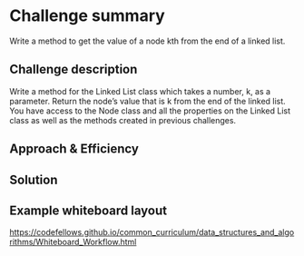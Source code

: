 # Challenge summary
Write a method to get the value of a node kth from the end of a linked list.

## Challenge description
Write a method for the Linked List class which takes a number, k, as a parameter. Return the node’s value that is k from the end of the linked list. You have access to the Node class and all the properties on the Linked List class as well as the methods created in previous challenges.

## Approach & Efficiency
<!-- What approach did you take? Why? What is the Big O space/time for this approach? -->

## Solution
<!-- Embedded whiteboard image -->

## Example whiteboard layout
https://codefellows.github.io/common_curriculum/data_structures_and_algorithms/Whiteboard_Workflow.html